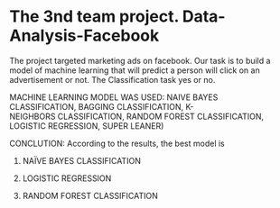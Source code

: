 # The 3nd team project. Data-Analysis-Facebook
The project targeted marketing ads on facebook.
Our task is to build a model of machine learning that will predict a person will click on an advertisement or not.
The Classification task yes or no.

MACHINE LEARNING MODEL WAS USED:
NAIVE BAYES CLASSIFICATION, BAGGING CLASSIFICATION, K-NEIGHBORS CLASSIFICATION, RANDOM FOREST CLASSIFICATION, LOGISTIC REGRESSION, SUPER LEANER)

CONCLUTION: According to the results, the best model is 

1. NAÏVE BAYES CLASSIFICATION 

2. LOGISTIC REGRESSION 

3. RANDOM FOREST  CLASSIFICATION  

